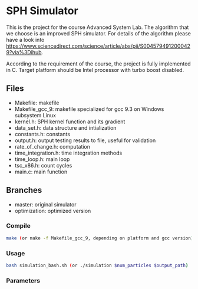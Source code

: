 # SPH Simulator

This is the project for the course Advanced System Lab. The algorithm that we choose is an improved SPH simulator. For details of the algorithm please have a look into https://www.sciencedirect.com/science/article/abs/pii/S0045794912000429?via%3Dihub.

According to the requirement of the course, the project is fully implemented in C. Target platform should be Intel processor with turbo boost disabled.

## Files
- Makefile:             makefile
- Makefile_gcc_9:       makefile specialized for gcc 9.3 on Windows subsystem Linux
- kernel.h:             SPH kernel function and its gradient
- data_set.h:           data structure and intialization
- constants.h:          constants
- output.h:             output testing results to file, useful for validation
- rate_of_change.h:     computation
- time_integration.h:   time integration methods
- time_loop.h:          main loop
- tsc_x86.h:            count cycles
- main.c:               main function

## Branches
- master:               original simulator
- optimization:         optimized version

### Compile
```sh
make (or make -f Makefile_gcc_9, depending on platform and gcc version)
```
### Usage
```sh
bash simulation_bash.sh (or ./simulation $num_particles $output_path)
```

### Parameters
```sh
```